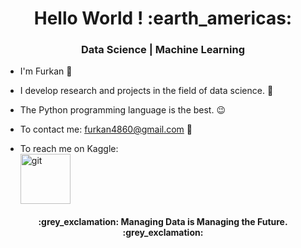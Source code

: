 <h1 align="center">Hello World ! :earth_americas: </h1>

<h3 align="center"> Data Science | Machine Learning </h3>
  
  - I'm Furkan :slightly_smiling_face:

  - I develop research and projects in the field of data science. :robot:

  - The Python programming language is the best. :wink:

  - To contact me: <a href="mailto:furkan4860@gmail.com"> furkan4860@gmail.com</a> :email:

  - To reach me on Kaggle:  
  <a href="https://www.kaggle.com/furkshn"> <img src="https://symbols.getvecta.com/stencil_86/4_kaggle.d93bb2e6a0.svg" alt="git" width="80" height="80" margin = 10px/></a>



<h4 align ="center"> :grey_exclamation: Managing Data is Managing the Future. :grey_exclamation:</h4>





  
  
  
